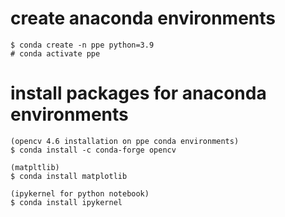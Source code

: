 # create anaconda environments
```
$ conda create -n ppe python=3.9
# conda activate ppe
```

# install packages for anaconda environments
```
(opencv 4.6 installation on ppe conda environments)
$ conda install -c conda-forge opencv

(matpltlib)
$ conda install matplotlib

(ipykernel for python notebook)
$ conda install ipykernel
```